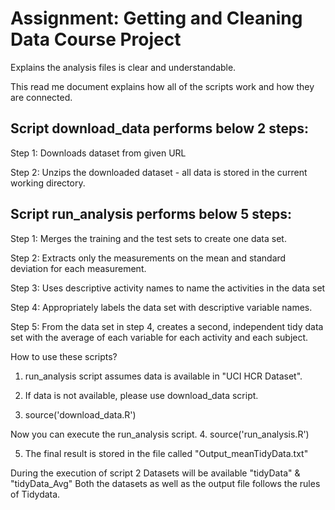 # Assignment: Getting and Cleaning Data Course Project
Explains the analysis files is clear and understandable.

This read me document explains how all of the scripts work and how they are 
connected.

## Script download_data performs below 2 steps:
Step 1: Downloads dataset from given URL

Step 2: Unzips the downloaded dataset - all data is stored in the current working directory.

## Script run_analysis performs below 5 steps:
Step 1: Merges the training and the test sets to create one data set.

Step 2: Extracts only the measurements on the mean and standard deviation for 
        each measurement.
        
Step 3: Uses descriptive activity names to name the activities in the data set

Step 4: Appropriately labels the data set with descriptive variable names.

Step 5: From the data set in step 4, creates a second, independent tidy data set 
        with the average of each variable for each activity and each subject.
        
How to use these scripts?
1. run_analysis script assumes data is available in "UCI HCR Dataset".

2. If data is not available, please use download_data script. 

3. source('download_data.R')

Now you can execute the run_analysis script.
4. source('run_analysis.R')

5. The final result is stored in the file called "Output_meanTidyData.txt"

During the execution of script 2 Datasets will be available 
"tidyData" & "tidyData_Avg"
Both the datasets as well as the output file follows the rules of Tidydata.